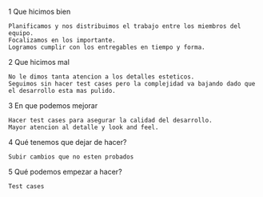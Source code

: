 1 Que hicimos bien

    Planificamos y nos distribuimos el trabajo entre los miembros del equipo.
    Focalizamos en los importante.
    Logramos cumplir con los entregables en tiempo y forma.

2 Que hicimos mal

    No le dimos tanta atencion a los detalles esteticos.
    Seguimos sin hacer test cases pero la complejidad va bajando dado que el desarrollo esta mas pulido.

3 En que podemos mejorar

    Hacer test cases para asegurar la calidad del desarrollo.
    Mayor atencion al detalle y look and feel.
    
4 Qué tenemos que dejar de hacer?

    Subir cambios que no esten probados

5 Qué podemos empezar a hacer?

    Test cases


